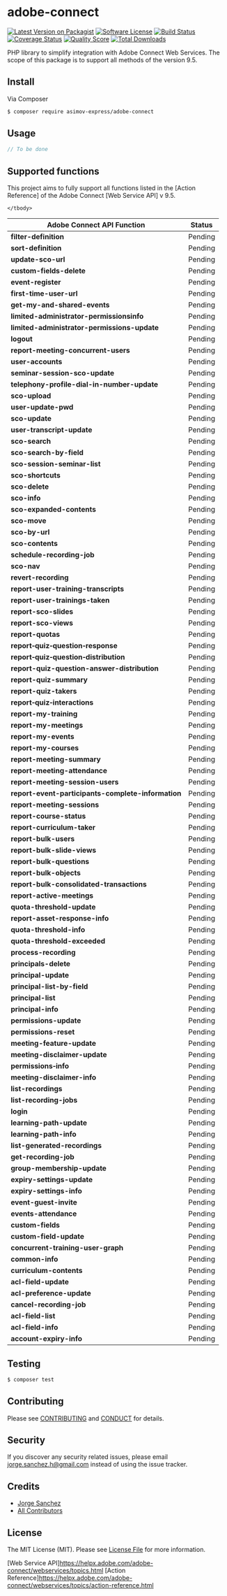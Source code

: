# adobe-connect

[![Latest Version on Packagist][ico-version]][link-packagist]
[![Software License][ico-license]](LICENSE.md)
[![Build Status][ico-travis]][link-travis]
[![Coverage Status][ico-scrutinizer]][link-scrutinizer]
[![Quality Score][ico-code-quality]][link-code-quality]
[![Total Downloads][ico-downloads]][link-downloads]

PHP library to simplify integration with Adobe Connect Web Services. The scope of this package is to support all methods of the version 9.5.

## Install

Via Composer

``` bash
$ composer require asimov-express/adobe-connect
```

## Usage

``` php
// To be done
```

## Supported functions

This project aims to fully support all functions listed in the [Action Reference] of the Adobe Connect [Web Service API] v 9.5.

<table>
    <thead>
        <tr>
            <th>Adobe Connect API Function</th>
            <th>Status</th>
        </tr>
    </thead>
    <tbody>
        <tr>
            <td><strong>filter-definition</strong></td>
            <td>Pending</td>
        </tr>
        <tr>
            <td><strong>sort-definition</strong></td>
            <td>Pending</td>
        </tr>
        <tr>
            <td><strong>update-sco-url</strong></td>
            <td>Pending</td>
        </tr>
        <tr>
            <td><strong>custom-fields-delete</strong></td>
            <td>Pending</td>
        </tr>
        <tr>
            <td><strong>event-register</strong></td>
            <td>Pending</td>
        </tr>
        <tr>
            <td><strong>first-time-user-url</strong></td>
            <td>Pending</td>
        </tr>
        <tr>
            <td><strong>get-my-and-shared-events</strong></td>
            <td>Pending</td>
        </tr>
        <tr>
            <td><strong>limited-administrator-permissionsinfo</strong></td>
            <td>Pending</td>
        </tr>
        <tr>
            <td><strong>limited-administrator-permissions-update</strong></td>
            <td>Pending</td>
        </tr>
        <tr>
            <td><strong>logout</strong></td>
            <td>Pending</td>
        </tr>
        <tr>
            <td><strong>report-meeting-concurrent-users</strong></td>
            <td>Pending</td>
        </tr>
        <tr>
            <td><strong>user-accounts</strong></td>
            <td>Pending</td>
        </tr>
        <tr>
            <td><strong>seminar-session-sco-update</strong></td>
            <td>Pending</td>
        </tr>
        <tr>
            <td><strong>telephony-profile-dial-in-number-update</strong></td>
            <td>Pending</td>
        </tr>
        <tr>
            <td><strong>sco-upload</strong></td>
            <td>Pending</td>
        </tr>
        <tr>
            <td><strong>user-update-pwd</strong></td>
            <td>Pending</td>
        </tr>
        <tr>
            <td><strong>sco-update</strong></td>
            <td>Pending</td>
        </tr>
        <tr>
            <td><strong>user-transcript-update</strong></td>
            <td>Pending</td>
        </tr>
        <tr>
            <td><strong>sco-search</strong></td>
            <td>Pending</td>
        </tr>
        <tr>
            <td><strong>sco-search-by-field</strong></td>
            <td>Pending</td>
        </tr>
        <tr>
            <td><strong>sco-session-seminar-list</strong></td>
            <td>Pending</td>
        </tr>
        <tr>
            <td><strong>sco-shortcuts</strong></td>
            <td>Pending</td>
        </tr>
        <tr>
            <td><strong>sco-delete</strong></td>
            <td>Pending</td>
        </tr>
        <tr>
            <td><strong>sco-info</strong></td>
            <td>Pending</td>
        </tr>
        <tr>
            <td><strong>sco-expanded-contents</strong></td>
            <td>Pending</td>
        </tr>
        <tr>
            <td><strong>sco-move</strong></td>
            <td>Pending</td>
        </tr>
        <tr>
            <td><strong>sco-by-url</strong></td>
            <td>Pending</td>
        </tr>
        <tr>
            <td><strong>sco-contents</strong></td>
            <td>Pending</td>
        </tr>
        <tr>
            <td><strong>schedule-recording-job</strong></td>
            <td>Pending</td>
        </tr>
        <tr>
            <td><strong>sco-nav</strong></td>
            <td>Pending</td>
        </tr>
        <tr>
            <td><strong>revert-recording</strong></td>
            <td>Pending</td>
        </tr>
        <tr>
            <td><strong>report-user-training-transcripts</strong></td>
            <td>Pending</td>
        </tr>
        <tr>
            <td><strong>report-user-trainings-taken</strong></td>
            <td>Pending</td>
        </tr>
        <tr>
            <td><strong>report-sco-slides</strong></td>
            <td>Pending</td>
        </tr>
        <tr>
            <td><strong>report-sco-views</strong></td>
            <td>Pending</td>
        </tr>
        <tr>
            <td><strong>report-quotas</strong></td>
            <td>Pending</td>
        </tr>
        <tr>
            <td><strong>report‑quiz‑question‑response</strong></td>
            <td>Pending</td>
        </tr>
        <tr>
            <td><strong>report‑quiz‑question‑distribution</strong></td>
            <td>Pending</td>
        </tr>
        <tr>
            <td><strong>report-quiz-question-answer-distribution</strong></td>
            <td>Pending</td>
        </tr>
        <tr>
            <td><strong>report-quiz-summary</strong></td>
            <td>Pending</td>
        </tr>
        <tr>
            <td><strong>report-quiz-takers</strong></td>
            <td>Pending</td>
        </tr>
        <tr>
            <td><strong>report‑quiz‑interactions</strong></td>
            <td>Pending</td>
        </tr>
        <tr>
            <td><strong>report-my-training</strong></td>
            <td>Pending</td>
        </tr>
        <tr>
            <td><strong>report-my-meetings</strong></td>
            <td>Pending</td>
        </tr>
        <tr>
            <td><strong>report-my-events</strong></td>
            <td>Pending</td>
        </tr>
        <tr>
            <td><strong>report-my-courses</strong></td>
            <td>Pending</td>
        </tr>
        <tr>
            <td><strong>report-meeting-summary</strong></td>
            <td>Pending</td>
        </tr>
        <tr>
            <td><strong>report-meeting-attendance</strong></td>
            <td>Pending</td>
        </tr>
        <tr>
            <td><strong>report-meeting-session-users</strong></td>
            <td>Pending</td>
        </tr>
        <tr>
            <td><strong>report-event-participants-complete-information</strong></td>
            <td>Pending</td>
        </tr>
        <tr>
            <td><strong>report-meeting-sessions</strong></td>
            <td>Pending</td>
        </tr>
        <tr>
            <td><strong>report-course-status</strong></td>
            <td>Pending</td>
        </tr>
        <tr>
            <td><strong>report-curriculum-taker</strong></td>
            <td>Pending</td>
        </tr>
        <tr>
            <td><strong>report-bulk-users</strong></td>
            <td>Pending</td>
        </tr>
        <tr>
            <td><strong>report-bulk-slide-views</strong></td>
            <td>Pending</td>
        </tr>
        <tr>
            <td><strong>report-bulk-questions</strong></td>
            <td>Pending</td>
        </tr>
        <tr>
            <td><strong>report-bulk-objects</strong></td>
            <td>Pending</td>
        </tr>
        <tr>
            <td><strong>report-bulk-consolidated-transactions</strong></td>
            <td>Pending</td>
        </tr>
        <tr>
            <td><strong>report-active-meetings</strong></td>
            <td>Pending</td>
        </tr>
        <tr>
            <td><strong>quota-threshold-update</strong></td>
            <td>Pending</td>
        </tr>
        <tr>
            <td><strong>report-asset-response-info</strong></td>
            <td>Pending</td>
        </tr>
        <tr>
            <td><strong>quota-threshold-info</strong></td>
            <td>Pending</td>
        </tr>
        <tr>
            <td><strong>quota-threshold-exceeded</strong></td>
            <td>Pending</td>
        </tr>
        <tr>
            <td><strong>process-recording</strong></td>
            <td>Pending</td>
        </tr>
        <tr>
            <td><strong>principals-delete</strong></td>
            <td>Pending</td>
        </tr>
        <tr>
            <td><strong>principal-update</strong></td>
            <td>Pending</td>
        </tr>
        <tr>
            <td><strong>principal-list-by-field</strong></td>
            <td>Pending</td>
        </tr>
        <tr>
            <td><strong>principal-list</strong></td>
            <td>Pending</td>
        </tr>
        <tr>
            <td><strong>principal-info</strong></td>
            <td>Pending</td>
        </tr>
        <tr>
            <td><strong>permissions-update</strong></td>
            <td>Pending</td>
        </tr>
        <tr>
            <td><strong>permissions-reset</strong></td>
            <td>Pending</td>
        </tr>
        <tr>
            <td><strong>meeting-feature-update</strong></td>
            <td>Pending</td>
        </tr>
        <tr>
            <td><strong>meeting-disclaimer-update</strong></td>
            <td>Pending</td>
        </tr>
        <tr>
            <td><strong>permissions‑info</strong></td>
            <td>Pending</td>
        </tr>
        <tr>
            <td><strong>meeting-disclaimer-info</strong></td>
            <td>Pending</td>
        </tr>
        <tr>
            <td><strong>list-recordings</strong></td>
            <td>Pending</td>
        </tr>
        <tr>
            <td><strong>list-recording-jobs</strong></td>
            <td>Pending</td>
        </tr>
        <tr>
            <td><strong>login</strong></td>
            <td>Pending</td>
        </tr>
        <tr>
            <td><strong>learning-path-update</strong></td>
            <td>Pending</td>
        </tr>
        <tr>
            <td><strong>learning-path-info</strong></td>
            <td>Pending</td>
        </tr>
        <tr>
            <td><strong>list-generated-recordings</strong></td>
            <td>Pending</td>
        </tr>
        <tr>
            <td><strong>get-recording-job</strong></td>
            <td>Pending</td>
        </tr>
        <tr>
            <td><strong>group-membership-update</strong></td>
            <td>Pending</td>
        </tr>
        <tr>
            <td><strong>expiry-settings-update</strong></td>
            <td>Pending</td>
        </tr>
        <tr>
            <td><strong>expiry-settings-info</strong></td>
            <td>Pending</td>
        </tr>
        <tr>
            <td><strong>event-guest-invite</strong></td>
            <td>Pending</td>
        </tr>
        <tr>
            <td><strong>events-attendance</strong></td>
            <td>Pending</td>
        </tr>
        <tr>
            <td><strong>custom-fields</strong></td>
            <td>Pending</td>
        </tr>
        <tr>
            <td><strong>custom-field-update</strong></td>
            <td>Pending</td>
        </tr>
        <tr>
            <td><strong>concurrent-training-user-graph</strong></td>
            <td>Pending</td>
        </tr>
        <tr>
            <td><strong>common-info</strong></td>
            <td>Pending</td>
        </tr>
        <tr>
            <td><strong>curriculum-contents</strong></td>
            <td>Pending</td>
        </tr>
        <tr>
            <td><strong>acl-field-update</strong></td>
            <td>Pending</td>
        </tr>
        <tr>
            <td><strong>acl-preference-update</strong></td>
            <td>Pending</td>
        </tr>
        <tr>
            <td><strong>cancel-recording-job</strong></td>
            <td>Pending</td>
        </tr>
        <tr>
            <td><strong>acl-field-list</strong></td>
            <td>Pending</td>
        </tr>
        <tr>
            <td><strong>acl-field-info</strong></td>
            <td>Pending</td>
        </tr>
        <tr>
            <td><strong>account-expiry-info</strong></td>
            <td>Pending</td>
        </tr>

    </tbody>
</table>

## Testing

``` bash
$ composer test
```

## Contributing

Please see [CONTRIBUTING](CONTRIBUTING.md) and [CONDUCT](CONDUCT.md) for details.

## Security

If you discover any security related issues, please email jorge.sanchez.h@gmail.com instead of using the issue tracker.

## Credits

- [Jorge Sanchez][link-author]
- [All Contributors][link-contributors]

## License

The MIT License (MIT). Please see [License File](LICENSE.md) for more information.

[Web Service API]https://helpx.adobe.com/adobe-connect/webservices/topics.html
[Action Reference]https://helpx.adobe.com/adobe-connect/webservices/topics/action-reference.html


[ico-version]: https://img.shields.io/packagist/v/asimov-express/adobe-connect.svg?style=flat-square
[ico-license]: https://img.shields.io/badge/license-MIT-brightgreen.svg?style=flat-square
[ico-travis]: https://img.shields.io/travis/asimov-express/adobe-connect/master.svg?style=flat-square
[ico-scrutinizer]: https://img.shields.io/scrutinizer/coverage/g/asimov-express/adobe-connect.svg?style=flat-square
[ico-code-quality]: https://img.shields.io/scrutinizer/g/asimov-express/adobe-connect.svg?style=flat-square
[ico-downloads]: https://img.shields.io/packagist/dt/asimov-express/adobe-connect.svg?style=flat-square

[link-packagist]: https://packagist.org/packages/asimov-express/adobe-connect
[link-travis]: https://travis-ci.org/asimov-express/adobe-connect
[link-scrutinizer]: https://scrutinizer-ci.com/g/asimov-express/adobe-connect/code-structure
[link-code-quality]: https://scrutinizer-ci.com/g/asimov-express/adobe-connect
[link-downloads]: https://packagist.org/packages/asimov-express/adobe-connect
[link-author]: https://github.com/jorge-sanchez
[link-contributors]: ../../contributors
